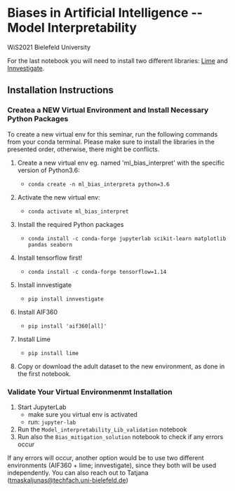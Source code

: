 # Biases in Artificial Intelligence -- Model Interpretability

WiS2021 Bielefeld University

For the last notebook you will need to install two different libraries: [Lime](https://github.com/marcotcr/lime) and [Innvestigate](https://github.com/albermax/innvestigate). 

## Installation Instructions 

### Createa a NEW Virtual Environment and Install Necessary Python Packages

To create a new virtual env for this seminar, run the following commands from your conda terminal. Please make sure to install the libraries in the presented order, otherwise, there might be conflicts.

1. Create a new virtual env eg. named 'ml_bias_interpret' with the specific version of Python3.6:
 	- `conda create -n ml_bias_interpreta python=3.6`
2. Activate the new virtual env:
	- `conda activate ml_bias_interpret`
3. Install the required Python packages
	- `conda install -c conda-forge jupyterlab scikit-learn matplotlib pandas seaborn`
4. Install tensorflow first!
	- `conda install -c conda-forge tensorflow=1.14`
5. Install innvestigate 
	- `pip install innvestigate`
6. Install AIF360
	- `pip install 'aif360[all]'`
7. Install Lime 
	- `pip install lime`
    
8. Copy or download the adult dataset to the new environment, as done in the first notebook.


### Validate Your Virtual Environmenmt Installation

1. Start JupyterLab
	- make sure you virtual env is activated
	- run: `jupyter-lab`
2. Run the `Model_interpretability_Lib_validation` notebook   
3. Run also the `Bias_mitigation_solution` notebook to check if any errors occur 

If any errors will occur, another option would be to use two different environments (AIF360 + lime; innvestigate), since they both will be used independently.
You can also reach out to Tatjana (tmaskaljunas@techfach.uni-bielefeld.de)

